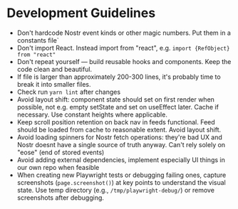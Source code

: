 # Development Guidelines

- Don't hardcode Nostr event kinds or other magic numbers. Put them in a constants file`
- Don't import React. Instead import from "react", e.g. `import {RefObject} from "react"`
- Don't repeat yourself — build reusable hooks and components. Keep the code clean and beautiful.
- If file is larger than approximately 200-300 lines, it's probably time to break it into smaller files.
- Check run `yarn lint` after changes
- Avoid layout shift: component state should set on first render when possible, not e.g. empty setState and set on useEffect later. Cache if necessary. Use constant heights where applicable.
- Keep scroll position retention on back nav in feeds functional. Feed should be loaded from cache to reasonable extent. Avoid layout shift.
- Avoid loading spinners for Nostr fetch operations: they're bad UX and Nostr doesnt have a single source of truth anyway. Can't rely solely on "eose" (end of stored events)
- Avoid adding external dependencies, implement especially UI things in our own repo when feasible
- When creating new Playwright tests or debugging failing ones, capture screenshots (`page.screenshot()`) at key points to understand the visual state. Use temp directory (e.g., `/tmp/playwright-debug/`) or remove screenshots after debugging.
